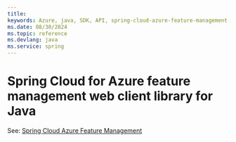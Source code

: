 ```yaml
---
title: 
keywords: Azure, java, SDK, API, spring-cloud-azure-feature-management-web, spring
ms.date: 08/30/2024
ms.topic: reference
ms.devlang: java
ms.service: spring
---
```

# Spring Cloud for Azure feature management web client library for Java

See: [Spring Cloud Azure Feature Management](https://github.com/Azure/azure-sdk-for-java/tree/main/sdk/spring/spring-cloud-azure-feature-management)

